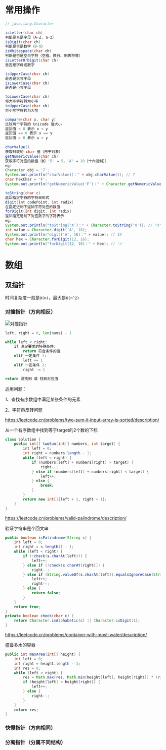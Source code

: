 # 常用操作

```java
// java.lang.Character

isLetter(char ch)
判断是否是字母（A-Z, a-z）
isDigit(char ch)
判断是否是数字（0-9）
isWhitespace(char ch)
判断是否是空白字符（空格、换行、制表符等）
isLetterOrDigit(char ch)
是否是字母或数字

isUpperCase(char ch)
是否是大写字母
isLowerCase(char ch)
是否是小写字母

toLowerCase(char ch)
将大写字符转为小写
toUpperCase(char ch)
将小写字符转为大写

compare(char x, char y)
比较两个字符的 Unicode 值大小
返回值 < 0 表示 x < y
返回值 == 0 表示 x == y
返回值 > 0 表示 x > y
    
charValue()
获取封装的 char 值（用于对象）
getNumericValue(char ch)
获取字符对应的数值（如 '5' → 5，'A' → 10（十六进制））
eg:
Character obj = '7';
System.out.println("charValue()：" + obj.charValue()); // 7
char hexChar = 'F';
System.out.println("getNumericValue('F')：" + Character.getNumericValue(hexChar)); // 15

toString(char c)
返回指定字符的字符串形式
digit(int codePoint, int radix)
在指定进制下返回字符对应的数值
forDigit(int digit, int radix)
返回指定进制下对应数字的字符表示
eg:
System.out.println("toString('X')：" + Character.toString('X')); // "X"
int value = Character.digit('A', 16);
System.out.println("digit('A', 16)：" + value); // 10
char hex = Character.forDigit(12, 16);
System.out.println("forDigit(12, 16)：" + hex); // 'c'
```



# 数组

## 双指针

时间复杂度一般是`O(n)`，最大是`O(n^2)`

### 对撞指针（方向相反）

![对撞指针](https://qcdn.itcharge.cn/images/202405092155032.png)

```python
left, right = 0, len(nums) - 1

while left < right:
    if 满足要求的特殊条件:
        return 符合条件的值 
    elif 一定条件 1:
        left += 1
    elif 一定条件 2:
        right -= 1

return 没找到 或 找到对应值
```



适用问题：

1、查找有序数组中满足某些条件的元素

2、字符串反转问题



https://leetcode.cn/problems/two-sum-ii-input-array-is-sorted/description/

从一个有序数组中找到等于target的2个数的下标

```java
class Solution {
    public int[] twoSum(int[] numbers, int target) {
        int left = 0;
        int right = numbers.length - 1;
        while (left < right) {
            if (numbers[left] + numbers[right] > target) {
                right--;
            } else if (numbers[left] + numbers[right] < target) {
                left++;
            } else {
                break;
            }
        }
        return new int[]{left + 1, right + 1};
    }
}
```



https://leetcode.cn/problems/valid-palindrome/description/

验证字符串是个回文串

```java
public boolean isPalindrome(String s) {
    int left = 0;
    int right = s.length() - 1;
    while (left < right) {
        if (!check(s.charAt(left))) {
            left++;
        } else if (!check(s.charAt(right))) {
            right--;
        } else if (String.valueOf(s.charAt(left)).equalsIgnoreCase(String.valueOf(s.charAt(right)))) {
            left++;
            right--;
        } else {
            return false;
        }
    }
    return true;
}
private boolean check(char c) {
    return Character.isAlphabetic(c) || Character.isDigit(c);
}
```



https://leetcode.cn/problems/container-with-most-water/description/

盛最多水的容器

```java
public int maxArea(int[] height) {
    int left = 0;
    int right = height.length - 1;
    int res = 0;
    while (left < right) {
        res = Math.max(res, Math.min(height[left], height[right]) * (right - left));
        if (height[left] < height[right]) {
            left++;
        } else {
            right--;
        }
    }
    return res;
}
```



### 快慢指针（方向相同）



### 分离指针（分属不同结构）





 

